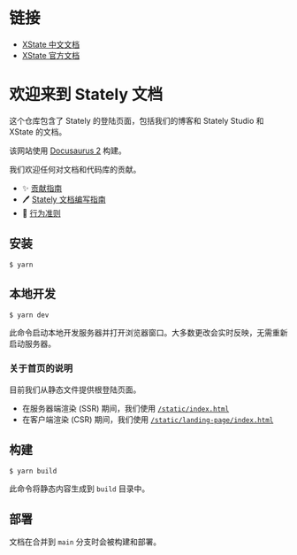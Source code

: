 # 链接

- [XState 中文文档](https://ouweiya.github.io/xstate-zh)
- [XState 官方文档](https://stately.ai/docs)

# 欢迎来到 Stately 文档

这个仓库包含了 Stately 的登陆页面，包括我们的博客和 Stately Studio 和 XState 的文档。

该网站使用 [Docusaurus 2](https://docusaurus.io/) 构建。

我们欢迎任何对文档和代码库的贡献。

- ✨ [贡献指南](https://github.com/statelyai/xstate/blob/main/CONTRIBUTING.md)
- 🖊️ [Stately 文档编写指南](https://github.com/statelyai/docs/wiki)
- 🙋 [行为准则](https://github.com/statelyai/docs/blob/main/CODE_OF_CONDUCT.md)

## 安装

```
$ yarn
```

## 本地开发

```
$ yarn dev
```

此命令启动本地开发服务器并打开浏览器窗口。大多数更改会实时反映，无需重新启动服务器。

### 关于首页的说明

目前我们从静态文件提供根登陆页面。

- 在服务器端渲染 (SSR) 期间，我们使用 [`/static/index.html`](./static/index.html)
- 在客户端渲染 (CSR) 期间，我们使用 [`/static/landing-page/index.html`](./static/landing-page/index.html)

## 构建

```
$ yarn build
```

此命令将静态内容生成到 `build` 目录中。

## 部署

文档在合并到 `main` 分支时会被构建和部署。

